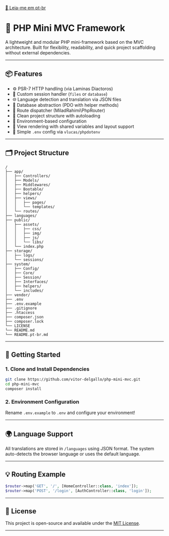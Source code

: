 [📄 Leia-me em pt-br](README.pt-br.md)

# 🔩 PHP Mini MVC Framework

A lightweight and modular PHP mini-framework based on the MVC architecture.
Built for flexibility, readability, and quick project scaffolding without external dependencies.

---

## 📦 Features

* ⚙️ PSR-7 HTTP handling (via Laminas Diactoros)
* 🧠 Custom session handler (`files` or `database`)
* 🌐 Language detection and translation via JSON files
* 💃 Database abstraction (PDO with helper methods)
* 🧱 Route dispatcher (MiladRahimi\PhpRouter)
* 📂 Clean project structure with autoloading
* 🔐 Environment-based configuration
* 📑 View rendering with shared variables and layout support
* 📁 Simple `.env` config via `vlucas/phpdotenv`

---

## 🗂️ Project Structure

```
/
├── app/
│   ├── Controllers/
│   ├── Models/
│   ├── Middlewares/
│   ├── Bootable/
│   ├── helpers/
│   ├── views/
│   │   ├── pages/
│   │   └── templates/
│   └── routes/
├── languages/
├── public/
│   ├── assets/
│   │   ├── css/
│   │   ├── img/
│   │   ├── js/
│   │   └── libs/
│   └── index.php
├── storage/
│   ├── logs/
│   └── sessions/
├── system/
│   ├── Config/
│   ├── Core/
│   ├── Session/
│   ├── Interfaces/
│   ├── helpers/
│   └── includes/
├── vendor/
├── .env
├── .env.example
├── .gitignore
├── .htaccess
├── composer.json
├── composer.lock
└── LICENSE
└── README.md
└── README.pt-br.md
```

---

## 🚀 Getting Started

### 1. Clone and Install Dependencies

```bash
git clone https://github.com/vitor-delgallo/php-mini-mvc.git
cd php-mini-mvc
composer install
```

### 2. Environment Configuration

Rename `.env.example` to `.env` and configure your environment!

---

## 🌍 Language Support

All translations are stored in `/languages` using JSON format.
The system auto-detects the browser language or uses the default language.

---

## 💡 Routing Example

```php
$router->map('GET', '/', [HomeController::class, 'index']);
$router->map('POST', '/login', [AuthController::class, 'login']);
```

---

## 📜 License

This project is open-source and available under the [MIT License](LICENSE).

---
